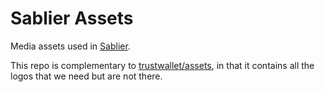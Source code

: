 # Sablier Assets

Media assets used in [Sablier](https://sablier.finance).

This repo is complementary to [trustwallet/assets](https://github.com/trustwallet/assets), in that it contains all the
logos that we need but are not there.
